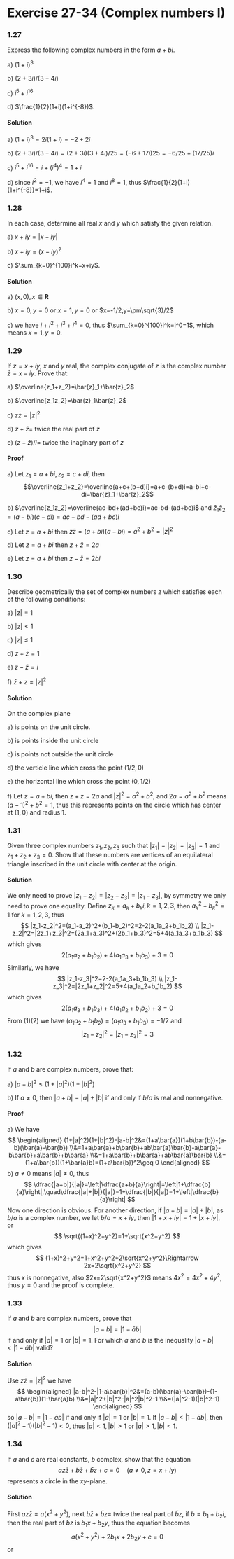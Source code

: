 # Exercise 27-34 (Complex numbers I)

### 1.27

Express the following complex numbers in the form $a+bi$.

a) $(1+i)^3$

b) $(2+3i)/(3-4i)$

c) $i^5+i^{16}$

d) $\frac{1}{2}(1+i)(1+i^{-8})$.

#### Solution

a) $(1+i)^3=2i(1+i)=-2+2i$

b) $(2+3i)/(3-4i)=(2+3i)(3+4i)/25=(-6+17i)25=-6/25+(17/25)i$

c) $i^5+i^{16}=i+(i^4)^4=1+i$

d) since $i^2=-1$, we have $i^4=1$ and $i^8=1$, thus $\frac{1}{2}(1+i)(1+i^{-8})=1+i$.

### 1.28

In each case, determine all real $x$ and $y$ which satisfy the given relation.

a) $x+iy=|x-iy|$

b) $x+iy=(x-iy)^2$

c) $\sum_{k=0}^{100}i^k=x+iy$.

#### Solution

a) $(x,0),x\in\mathbf{R}$

b) $x=0,y=0$ or $x=1,y=0$ or $x=-1/2,y=\pm\sqrt{3}/2$

c) we have $i+i^2+i^3+i^4=0$, thus $\sum_{k=0}^{100}i^k=i^0=1$, which means $x=1,y=0$.

### 1.29

If $z=x+iy$, $x$ and $y$ real, the complex conjugate of $z$ is the complex number $\bar{z}=x-iy$. Prove that:

a) $\overline{z_1+z_2}=\bar{z}_1+\bar{z}_2$

b) $\overline{z_1z_2}=\bar{z}_1\bar{z}_2$

c) $z\bar{z}=|z|^2$

d) $z+\bar{z}=$ twice the real part of $z$

e) $(z-\bar{z})/i=$ twice the inaginary part of $z$

#### Proof

a) Let $z_1=a+bi,z_2=c+di$, then 
$$\overline{z_1+z_2}=\overline{a+c+(b+d)i}=a+c-(b+d)i=a-bi+c-di=\bar{z}_1+\bar{z}_2$$

b) $\overline{z_1z_2}=\overline{ac-bd+(ad+bc)i}=ac-bd-(ad+bc)i$ and $\bar{z}_1\bar{z}_2=(a-bi)(c-di)=ac-bd-(ad+bc)i$

c) Let $z=a+bi$ then $z\bar{z}=(a+bi)(a-bi)=a^2+b^2=|z|^2$

d) Let $z=a+bi$ then $z+\bar{z}=2a$

e) Let $z=a+bi$ then $z-\bar{z}=2bi$

### 1.30

Describe geometrically the set of complex numbers $z$ which satisfies each of the following conditions:

a) $|z|=1$

b) $|z|<1$

c) $|z|\leq 1$

d) $z+\bar{z}=1$

e) $z-\bar{z}=i$

f) $\bar{z}+z=|z|^2$

#### Solution

On the complex plane

a) is points on the unit circle.

b) is points inside the unit circle

c) is points not outside the unit circle

d) the verticle line which cross the point $(1/2,0)$

e) the horizontal line which cross the point $(0,1/2)$

f) Let $z=a+bi$, then $z+\bar{z}=2a$ and $|z|^2=a^2+b^2$, and $2a=a^2+b^2$ means $(a-1)^2+b^2=1$, thus this represents points on the circle which has center at $(1,0)$ and radius $1$.

### 1.31

Given three complex numbers $z_1,z_2,z_3$ such that $|z_1|=|z_2|=|z_3|=1$ and $z_1+z_2+z_3=0$. Show that these numbers are vertices of an equilateral triangle inscribed in the unit circle with center at the origin.

#### Solution

We only need to prove $|z_1-z_2|=|z_2-z_3|=|z_1-z_3|$, by symmetry we only need to prove one equality.
Define $z_k=a_k+b_ki,k=1,2,3$, then $a_k^2+b_k^2=1$ for $k=1,2,3$, thus
$$
|z_1-z_2|^2=(a_1-a_2)^2+(b_1-b_2)^2=2-2(a_1a_2+b_1b_2)
\\
|z_1-z_2|^2=|2z_1+z_3|^2=(2a_1+a_3)^2+(2b_1+b_3)^2=5+4(a_1a_3+b_1b_3)
$$
which gives 
$$2(a_1a_2+b_1b_2)+4(a_1a_3+b_1b_3)+3=0\tag{1}$$
Similarly, we have
$$
|z_1-z_3|^2=2-2(a_1a_3+b_1b_3)
\\
|z_1-z_3|^2=|2z_1+z_2|^2=5+4(a_1a_2+b_1b_2)
$$
which gives $$2(a_1a_3+b_1b_3)+4(a_1a_2+b_1b_2)+3=0\tag{2}$$
From $(1)(2)$ we have $(a_1a_2+b_1b_2)=(a_1a_3+b_1b_3)=-1/2$ and
$$
|z_1-z_2|^2=|z_1-z_3|^2=3
$$

### 1.32

If $a$ and $b$ are complex numbers, prove that:

a) $|a-b|^2\leq(1+|a|^2)(1+|b|^2)$

b) If $a\neq 0$, then $|a+b|=|a|+|b|$ if and only if $b/a$ is real and nonnegative.

#### Proof

a) We have
$$
\begin{aligned}
(1+|a|^2)(1+|b|^2)-|a-b|^2&=(1+a\bar{a})(1+b\bar{b})-(a-b)(\bar{a}-\bar{b})
\\&=1+a\bar{a}+b\bar{b}+ab\bar{a}\bar{b}-a\bar{a}-b\bar{b}+a\bar{b}+b\bar{a}
\\&=1+a\bar{b}+b\bar{a}+ab\bar{a}\bar{b}
\\&=(1+a\bar{b})(1+\bar{a}b)=(1+a\bar{b})^2\geq 0
\end{aligned}
$$
b) $a\neq 0$ means $|a|\neq 0$, thus
$$
\dfrac{|a+b|}{|a|}=\left|\dfrac{a+b}{a}\right|=\left|1+\dfrac{b}{a}\right|,\quad\dfrac{|a|+|b|}{|a|}=1+\dfrac{|b|}{|a|}=1+\left|\dfrac{b}{a}\right|
$$
Now one direction is obvious. For another direction, if $|a+b|=|a|+|b|$, as $b/a$ is a complex number, we let $b/a=x+iy$, then $|1+x+iy|=1+|x+iy|$, or
$$
\sqrt{(1+x)^2+y^2}=1+\sqrt{x^2+y^2}
$$
which gives
$$
(1+x)^2+y^2=1+x^2+y^2+2\sqrt{x^2+y^2}\Rightarrow 2x=2\sqrt{x^2+y^2}
$$
thus $x$ is nonnegative, also $2x=2\sqrt{x^2+y^2}$ means $4x^2=4x^2+4y^2$, thus $y=0$ and the proof is complete.

### 1.33

If $a$ and $b$ are complex numbers, prove that
$$
|a-b|=|1-\bar{a}b|
$$
if and only if $|a|=1$ or $|b|=1$. For which $a$ and $b$ is the inequality $|a-b|<|1-\bar{a}b|$ valid?

#### Solution

Use $z\bar{z}=|z|^2$ we have
$$
\begin{aligned}
|a-b|^2-|1-a\bar{b}|^2&=(a-b)(\bar{a}-\bar{b})-(1-a\bar{b})(1-\bar{a}b)
\\&=|a|^2+|b|^2-|a|^2|b|^2-1
\\&=(|a|^2-1)(|b|^2-1)
\end{aligned}
$$
so $|a-b|=|1-\bar{a}b|$ if and only if $|a|=1$ or $|b|=1$.
If $|a-b|<|1-\bar{a}b|$, then $(|a|^2-1)(|b|^2-1)<0$, thus $|a|<1,|b|>1$ or $|a|>1,|b|<1$.

### 1.34

If $a$ and $c$ are real constants, $b$ complex, show that the equation
$$
az\bar{z}+b\bar{z}+\bar{b}z+c=0\quad(a\neq0,z=x+iy)
$$
represents a circle in the $xy$-plane.

#### Solution

First $az\bar{z}=a(x^2+y^2)$, next $b\bar{z}+\bar{b}z=$ twice the real part of $\bar{b}z$, if $b=b_1+b_2i$, then the real part of $\bar{b}z$ is $b_1x+b_2y$, thus the equation becomes
$$
a(x^2+y^2)+2b_1x+2b_2y+c=0
$$
or
